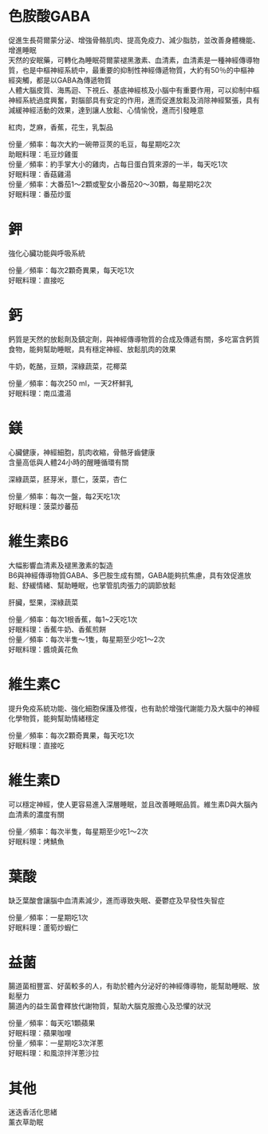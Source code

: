 # 色胺酸GABA   
促進生長荷爾蒙分泌、增強骨骼肌肉、提高免疫力、減少脂肪，並改善身體機能、增進睡眠  
天然的安眠藥，可轉化為睡眠荷爾蒙褪黑激素、血清素，血清素是一種神經傳導物質，也是中樞神經系統中，最重要的抑制性神經傳遞物質，大約有50％的中樞神經突觸，都是以GABA為傳遞物質    
人體大腦皮質、海馬迴、下視丘、基底神經核及小腦中有重要作用，可以抑制中樞神經系統過度興奮，對腦部具有安定的作用，進而促進放鬆及消除神經緊張，具有減緩神經活動的效果，達到讓人放鬆、心情愉悅，進而引發睡意    

紅肉，芝麻，香蕉，花生，乳製品  

份量／頻率：每次大約一碗帶豆莢的毛豆，每星期吃2次    
助眠料理：毛豆炒雞蛋  
份量／頻率：約手掌大小的雞肉，占每日蛋白質來源的一半，每天吃1次    
好眠料理：香菇雞湯  
份量／頻率：大番茄1～2顆或聖女小番茄20～30顆，每星期吃2次  
好眠料理：番茄炒蛋  

# 鉀
強化心臟功能與呼吸系統  

份量／頻率：每次2顆奇異果，每天吃1次  
好眠料理：直接吃  

# 鈣
鈣質是天然的放鬆劑及鎮定劑，與神經傳導物質的合成及傳遞有關，多吃富含鈣質食物，能夠幫助睡眠，具有穩定神經、放鬆肌肉的效果    

牛奶，乾酪，豆類，深綠蔬菜，花椰菜  

份量／頻率：每次250 ml，一天2杯鮮乳    
好眠料理：南瓜濃湯  

# 鎂
心臟健康，神經細胞，肌肉收縮，骨骼牙齒健康  
含量高低與人體24小時的醒睡循環有關  

深綠蔬菜，胚芽米，薏仁，菠菜，杏仁  

份量／頻率：每次一盤，每2天吃1次  
好眠料理：菠菜炒蕃茄  

# 維生素B6
大幅影響血清素及褪黑激素的製造  
B6與神經傳導物質GABA、多巴胺生成有關，GABA能夠抗焦慮，具有效促進放鬆、舒緩情緒、幫助睡眠，也掌管肌肉張力的調節放鬆

肝臟，堅果，深綠蔬菜

份量／頻率：每次1根香蕉，每1~2天吃1次  
好眠料理：香蕉牛奶、香蕉煎餅  
份量／頻率：每次半隻～1隻，每星期至少吃1～2次  
好眠料理：醬燒黃花魚  

# 維生素C
提升免疫系統功能、強化細胞保護及修復，也有助於增強代謝能力及大腦中的神經化學物質，能夠幫助情緒穩定

份量／頻率：每次2顆奇異果，每天吃1次  
好眠料理：直接吃  

# 維生素D
可以穩定神經，使人更容易進入深層睡眠，並且改善睡眠品質。維生素D與大腦內血清素的濃度有關  

份量／頻率：每次半隻，每星期至少吃1～2次  
好眠料理：烤鯖魚  

# 葉酸
缺乏葉酸會讓腦中血清素減少，進而導致失眠、憂鬱症及早發性失智症  

份量／頻率：一星期吃1次  
好眠料理：蘆筍炒蝦仁  
 
 # 益菌
腸道菌相豐富、好菌較多的人，有助於體內分泌好的神經傳導物，能幫助睡眠、放鬆壓力  
腸道內的益生菌會釋放代謝物質，幫助大腦克服擔心及恐懼的狀況  

份量／頻率：每天吃1顆蘋果  
好眠料理：蘋果咖哩  
份量／頻率：一星期吃3次洋蔥  
好眠料理：和風涼拌洋蔥沙拉    

# 其他
迷迭香活化思緒  
薰衣草助眠  
